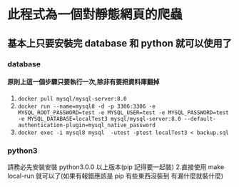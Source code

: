 # 此程式為一個對靜態網頁的爬蟲

## 基本上只要安裝完 database 和 python 就可以使用了

### database

#### 原則上這一個步驟只要執行一次,除非有要把資料庫翻掉

1. `docker pull mysql/mysql-server:8.0`
2. `docker run --name=mysql8 -d -p 3306:3306 -e MYSQL_ROOT_PASSWORD=test -e MYSQL_USER=test -e MYSQL_PASSWORD=test -e MYSQL_DATABASE=localTest3 mysql/mysql-server:8.0 --default-authentication-plugin=mysql_native_password`
3. `docker exec -i mysql8 mysql  -utest -ptest localTest3 < backup.sql`

### python3

請務必先安裝安裝 python3.0.0 以上版本(pip 記得要一起裝) 2.直接使用 make local-run 就可以了(如果有報錯應該是 pip 有些東西沒裝到 有漏什麼就裝什麼)
